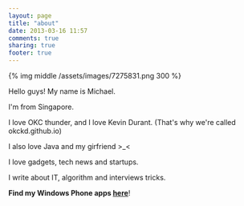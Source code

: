 ```yaml
---
layout: page
title: "about"
date: 2013-03-16 11:57
comments: true
sharing: true
footer: true
---
```


{% img middle /assets/images/7275831.png 300 %}

Hello guys! My name is Michael.

I'm from Singapore. 

I love OKC thunder, and I love Kevin Durant. (That's why we're called okckd.github.io)

I also love Java and my girfriend >_<

I love gadgets, tech news and startups.

I write about IT, algorithm and interviews tricks. 

__Find my Windows Phone apps [here](http://www.windowsphone.com/en-SG/store/publishers?publisherId=Ran%2BWei)__! 
